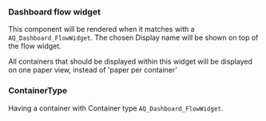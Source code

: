 ### Dashboard flow widget
This component will be rendered when it matches with a `AQ_Dashboard_FlowWidget`. 
The chosen Display name will be shown on top of the flow widget.

All containers that should be displayed within this widget will be displayed on one paper view, instead of 'paper per container'

### ContainerType
Having a container with Container type `AQ_Dashboard_FlowWidget`. 
